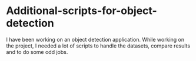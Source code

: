 # Additional-scripts-for-object-detection
I have been working on an object detection application. While working on the project, I needed a lot of scripts to handle the datasets, compare results and to do some odd jobs.  
